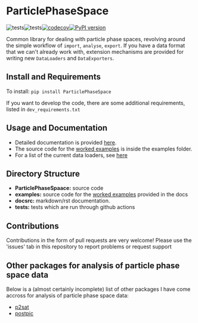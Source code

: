 # ParticlePhaseSpace

![tests](https://github.com/bwheelz36/ParticlePhaseSpace/actions/workflows/run_tests.yml/badge.svg)![tests](https://github.com/bwheelz36/ParticlePhaseSpace/actions/workflows/build_docs.yml/badge.svg)[![codecov](https://codecov.io/gh/bwheelz36/ParticlePhaseSpace/branch/main/graph/badge.svg?token=T44KBJ7INR)](https://codecov.io/gh/bwheelz36/ParticlePhaseSpace)[![PyPI version](https://badge.fury.io/py/ParticlePhaseSpace.svg)](https://badge.fury.io/py/ParticlePhaseSpace)

Common library for dealing with particle phase spaces, revolving around the simple workflow of `import`, `analyse`, `export`. If you have a data format that we can't already work with, extension mechanisms are provided for writing new `DataLoaders` and `DataExporters`.

## Install and Requirements

To install: ```pip install ParticlePhaseSpace```

If you want to develop the code, there are some additional requirements, listed in `dev_requirements.txt`

## Usage and Documentation

- Detailed documentation is provided [here](https://bwheelz36.github.io/ParticlePhaseSpace/).
- The source code for the [worked examples](https://bwheelz36.github.io/ParticlePhaseSpace/examples.html) is inside the examples folder.
- For a list of the current data loaders, see [here](https://bwheelz36.github.io/ParticlePhaseSpace/code_docs.html#module-ParticlePhaseSpace.DataLoaders)


## Directory Structure

- **ParticlePhaseSpaace:** source code
- **examples:** source code for the [worked examples](https://bwheelz36.github.io/ParticlePhaseSpace/examples.html) provided in the docs
- **docsrc:** markdown/rst documentation.
- **tests:** tests which are run through github actions

## Contributions

Contributions in the form of pull requests are very welcome! 
Please use the 'issues' tab in this repository to report problems 
or request support

## Other packages for analysis of particle phase space data

Below is a (almost certainly incomplete) list of other packages I have come accross for analysis of particle phase space data:

- [p2sat](https://github.com/lesnat/p2sat)
- [postpic](https://github.com/skuschel/postpic) 
